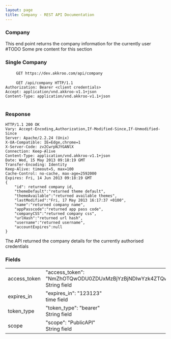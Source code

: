 ```yaml
---
layout: page
title: Company - REST API Documentation
---
```


### Company

This end point returns the company information for the currently user
#TODO Some pre content for this section

### Single Company
<pre>
    <code class="endpoint">GET https://dev.akkroo.com/api/company</code>
</pre>

<pre>
    <code class="payload">GET /api/company HTTP/1.1
Authorization: Bearer <span class="highlight">&lt;client credentials&gt;</span>
Accept: application/vnd.akkroo-v1.1+json
Content-Type: application/vnd.akkroo-v1.1+json
</code>
</pre>


### Response

<pre><code>HTTP/1.1 200 OK
Vary: Accept-Encoding,Authorization,If-Modified-Since,If-Unmodified-Since
Server: Apache/2.2.24 (Unix)
X-UA-Compatible: IE=Edge,chrome=1
X-Server-Code: zv2CwrpNJYGANlX
Connection: Keep-Alive
Content-Type: application/vnd.akkroo-v1.1+json
Date: Wed, 15 May 2013 09:18:19 GMT
Transfer-Encoding: Identity
Keep-Alive: timeout=5, max=100
Cache-Control: no-cache, max-age=2592000
Expires: Fri, 14 Jun 2013 09:18:19 GMT
{
	"id": returned company id,
	"themeDefault":"returned theme default",
	"themeAvailable":"returned available themes",
	"lastModified":"Fri, 17 May 2013 16:17:37 +0100",
	"name":"returned company name",
	"appPasscode":"returned app pass code",
	"companyCSS":"returned company css",
	"urlHash":"returned url hash",
	"username":"returned username",
	"accountExpires":null
}</code></pre>

The API returned the company details for the currently authorised credentials

### Fields
<table class="endpoint-field-parameters">
    <tr>
    	<td class="field-id">access_token</td><td class='field-value'>
    		<div class="code-example">"access_token": "NmZhOTQwODU0ZDUxMzBjYzBjNDIwYzk4ZTQwN2NkOGEwZWM3OTZiNjk4YTc3YjY5NTY4YzQ1YWYzOTcxMGM2NA"</div>
        	<div class="code-description">String field</div>
        </td>
    </tr>
    <tr>
    	<td class="field-id">expires_in</td><td class='field-value'>
    		<div class="code-example">"expires_in": "123123"</div>
        	<div class="code-description">time field</div>
        </td>
    </tr>
    <tr>
    	<td class="field-id">token_type</td><td class='field-value'>
    		<div class="code-example">"token_type": "bearer"</div>
        	<div class="code-description">String field</div>
        </td>
    </tr>
    <tr>
    	<td class="field-id">scope</td><td class='field-value'>
    		<div class="code-example">"scope": "PublicAPI"</div>
        	<div class="code-description">String field</div>
        </td>
    </tr>
</table>